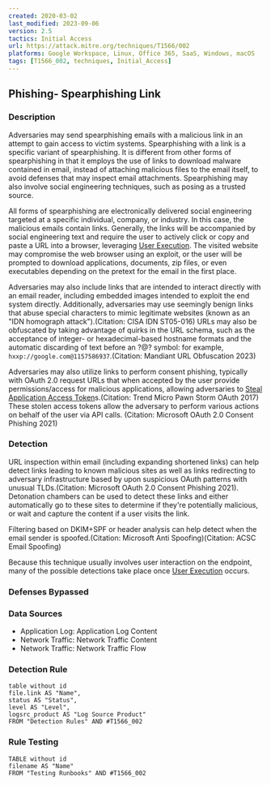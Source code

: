 ```yaml
---
created: 2020-03-02
last_modified: 2023-09-06
version: 2.5
tactics: Initial Access
url: https://attack.mitre.org/techniques/T1566/002
platforms: Google Workspace, Linux, Office 365, SaaS, Windows, macOS
tags: [T1566_002, techniques, Initial_Access]
---
```


## Phishing- Spearphishing Link

### Description

Adversaries may send spearphishing emails with a malicious link in an attempt to gain access to victim systems. Spearphishing with a link is a specific variant of spearphishing. It is different from other forms of spearphishing in that it employs the use of links to download malware contained in email, instead of attaching malicious files to the email itself, to avoid defenses that may inspect email attachments. Spearphishing may also involve social engineering techniques, such as posing as a trusted source.

All forms of spearphishing are electronically delivered social engineering targeted at a specific individual, company, or industry. In this case, the malicious emails contain links. Generally, the links will be accompanied by social engineering text and require the user to actively click or copy and paste a URL into a browser, leveraging [User Execution](https://attack.mitre.org/techniques/T1204). The visited website may compromise the web browser using an exploit, or the user will be prompted to download applications, documents, zip files, or even executables depending on the pretext for the email in the first place.

Adversaries may also include links that are intended to interact directly with an email reader, including embedded images intended to exploit the end system directly. Additionally, adversaries may use seemingly benign links that abuse special characters to mimic legitimate websites (known as an "IDN homograph attack").(Citation: CISA IDN ST05-016) URLs may also be obfuscated by taking advantage of quirks in the URL schema, such as the acceptance of integer- or hexadecimal-based hostname formats and the automatic discarding of text before an ?@? symbol: for example, `hxxp://google.com@1157586937`.(Citation: Mandiant URL Obfuscation 2023)

Adversaries may also utilize links to perform consent phishing, typically with OAuth 2.0 request URLs that when accepted by the user provide permissions/access for malicious applications, allowing adversaries to  [Steal Application Access Token](https://attack.mitre.org/techniques/T1528)s.(Citation: Trend Micro Pawn Storm OAuth 2017) These stolen access tokens allow the adversary to perform various actions on behalf of the user via API calls. (Citation: Microsoft OAuth 2.0 Consent Phishing 2021)

### Detection

URL inspection within email (including expanding shortened links) can help detect links leading to known malicious sites as well as links redirecting to adversary infrastructure based by upon suspicious OAuth patterns with unusual TLDs.(Citation: Microsoft OAuth 2.0 Consent Phishing 2021). Detonation chambers can be used to detect these links and either automatically go to these sites to determine if they're potentially malicious, or wait and capture the content if a user visits the link.

Filtering based on DKIM+SPF or header analysis can help detect when the email sender is spoofed.(Citation: Microsoft Anti Spoofing)(Citation: ACSC Email Spoofing)

Because this technique usually involves user interaction on the endpoint, many of the possible detections take place once [User Execution](https://attack.mitre.org/techniques/T1204) occurs.

### Defenses Bypassed



### Data Sources

  - Application Log: Application Log Content
  -  Network Traffic: Network Traffic Content
  -  Network Traffic: Network Traffic Flow
### Detection Rule

```dataview
table without id
file.link AS "Name",
status AS "Status",
level AS "Level",
logsrc_product AS "Log Source Product"
FROM "Detection Rules" AND #T1566_002
```

### Rule Testing

```dataview
TABLE without id
filename AS "Name"
FROM "Testing Runbooks" AND #T1566_002
```
